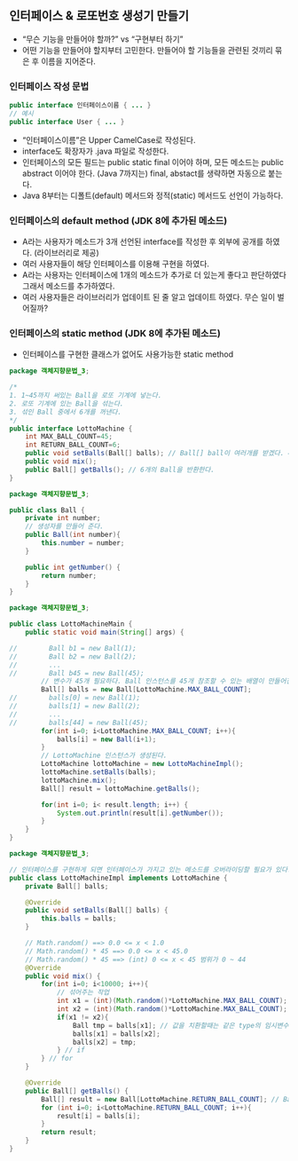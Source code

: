 ## 인터페이스 & 로또번호 생성기 만들기

- “무슨 기능을 만들어야 할까?” vs “구현부터 하기”
- 어떤 기능을 만들어야 할지부터 고민한다. 만들어야 할 기능들을 관련된 것끼리 묶은 후 이름을 지어준다.

### 인터페이스 작성 문법

```java
public interface 인터페이스이름 { ... }
// 예시
public interface User { ... }  
```

- “인터페이스이름”은 Upper CamelCase로 작성된다.
- interface도 확장자가 .java 파일로 작성한다.
- 인터페이스의 모든 필드는 public static final 이어야 하며, 모든 메소드는 public abstract 이어야 한다. (Java 7까지는) final, abstact를 생략하면 자동으로 붙는다.
- Java 8부터는 디폴트(default) 메서드와 정적(static) 메서드도 선언이 가능하다.

### 인터페이스의 default method (JDK 8에 추가된 메소드)

- A라는 사용자가 메소드가 3개 선언된 interface를 작성한 후 외부에 공개를 하였다. (라이브러리로 제공)
- 여러 사용자들이 해당 인터페이스를 이용해 구현을 하였다.
- A라는 사용자는 인터페이스에 1개의 메소드가 추가로 더 있는게 좋다고 판단하였다 그래서 메소드를 추가하였다.
- 여러 사용자들은 라이브러리가 업데이트 된 줄 알고 업데이트 하였다. 무슨 일이 벌어질까?

### 인터페이스의 static method (JDK 8에 추가된 메소드)

- 인터페이스를 구현한 클래스가 없어도 사용가능한 static method

```java
package 객체지향문법_3;

/*
1. 1~45까지 써있는 Ball을 로또 기계에 넣는다.
2. 로또 기계에 있는 Ball을 섞는다.
3. 섞인 Ball 중에서 6개를 꺼낸다.
*/
public interface LottoMachine {
    int MAX_BALL_COUNT=45;
    int RETURN_BALL_COUNT=6;
    public void setBalls(Ball[] balls); // Ball[] ball이 여러개를 받겠다. 45개를 받겠다.
    public void mix();
    public Ball[] getBalls(); // 6개의 Ball을 반환한다.
}
```

```java
package 객체지향문법_3;

public class Ball {
    private int number;
    // 생성자를 만들어 준다.
    public Ball(int number){
        this.number = number;
    }

    public int getNumber() {
        return number;
    }
}
```

```java
package 객체지향문법_3;

public class LottoMachineMain {
    public static void main(String[] args) {

//        Ball b1 = new Ball(1);
//        Ball b2 = new Ball(2);
//        ...
//        Ball b45 = new Ball(45);
        // 변수가 45개 필요하다. Ball 인스턴스를 45개 참조할 수 있는 배열이 만들어진다.
        Ball[] balls = new Ball[LottoMachine.MAX_BALL_COUNT];
//        balls[0] = new Ball(1);
//        balls[1] = new Ball(2);
//        ...
//        balls[44] = new Ball(45);
        for(int i=0; i<LottoMachine.MAX_BALL_COUNT; i++){
            balls[i] = new Ball(i+1);
        }
        // LottoMachine 인스턴스가 생성된다.
        LottoMachine lottoMachine = new LottoMachineImpl();
        lottoMachine.setBalls(balls);
        lottoMachine.mix();
        Ball[] result = lottoMachine.getBalls();

        for(int i=0; i< result.length; i++) {
            System.out.println(result[i].getNumber());
        }
    }
}
```

```java
package 객체지향문법_3;

// 인터페이스를 구현하게 되면 인터페이스가 가지고 있는 메소드를 오버라이딩할 필요가 있다.
public class LottoMachineImpl implements LottoMachine {
    private Ball[] balls;

    @Override
    public void setBalls(Ball[] balls) {
        this.balls = balls;
    }

    // Math.random() ==> 0.0 <= x < 1.0
    // Math.random() * 45 ==> 0.0 <= x < 45.0
    // Math.random() * 45 ==> (int) 0 <= x < 45 범위가 0 ~ 44
    @Override
    public void mix() {
        for(int i=0; i<10000; i++){
            // 섞어주는 작업
            int x1 = (int)(Math.random()*LottoMachine.MAX_BALL_COUNT);
            int x2 = (int)(Math.random()*LottoMachine.MAX_BALL_COUNT);
            if(x1 != x2){
                Ball tmp = balls[x1]; // 값을 치환할때는 같은 type의 임시변수가 필요하다.
                balls[x1] = balls[x2];
                balls[x2] = tmp;
            } // if
        } // for
    }

    @Override
    public Ball[] getBalls() {
        Ball[] result = new Ball[LottoMachine.RETURN_BALL_COUNT]; // Ball 6개를 참조할 수 있는 배열
        for (int i=0; i<LottoMachine.RETURN_BALL_COUNT; i++){
            result[i] = balls[i];
        }
        return result;
    }
}
```